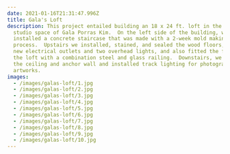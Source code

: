 ```yaml
---
date: 2021-01-16T21:31:47.996Z
title: Gala's Loft
description: This project entailed building an 18 x 24 ft. loft in the existing
  studio space of Gala Porras Kim.  On the left side of the building, we
  installed a concrete staircase that was made with a 2-week mold making
  process.  Upstairs we installed, stained, and sealed the wood floors, put in 2
  new electrical outlets and two overhead lights, and also fitted the front of
  the loft with a combination steel and glass railing.  Downstairs, we drywalled
  the ceiling and anchor wall and installed track lighting for photographing
  artworks.
images:
  - /images/galas-loft/1.jpg
  - /images/galas-loft/2.jpg
  - /images/galas-loft/3.jpg
  - /images/galas-loft/4.jpg
  - /images/galas-loft/5.jpg
  - /images/galas-loft/6.jpg
  - /images/galas-loft/7.jpg
  - /images/galas-loft/8.jpg
  - /images/galas-loft/9.jpg
  - /images/galas-loft/10.jpg
---
```

